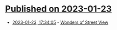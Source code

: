 # [Published on 2023-01-23](index.md)

* [2023-01-23, 17:34:05](https://news.ycombinator.com/item?id=34492052) - [Wonders of Street View](https://neal.fun/wonders-of-street-view/)
